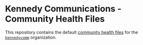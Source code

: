 # Kennedy Communications - Community Health Files

This repository contains the default [community health files](https://help.github.com/en/github/building-a-strong-community/creating-a-default-community-health-file) for the [`kennedycomm`](https://github.com/kennedycomm) organization.
